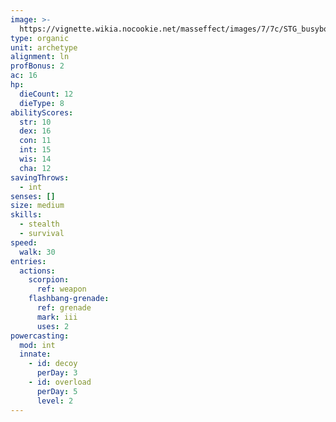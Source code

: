 ```yaml
---
image: >-
  https://vignette.wikia.nocookie.net/masseffect/images/7/7c/STG_busybodies.png/revision/latest/scale-to-width-down/640?cb=20141208193957
type: organic
unit: archetype
alignment: ln
profBonus: 2
ac: 16
hp:
  dieCount: 12
  dieType: 8
abilityScores:
  str: 10
  dex: 16
  con: 11
  int: 15
  wis: 14
  cha: 12
savingThrows:
  - int
senses: []
size: medium
skills:
  - stealth
  - survival
speed:
  walk: 30
entries:
  actions:
    scorpion:
      ref: weapon
    flashbang-grenade:
      ref: grenade
      mark: iii
      uses: 2
powercasting:
  mod: int
  innate:
    - id: decoy
      perDay: 3
    - id: overload
      perDay: 5
      level: 2
---
```

